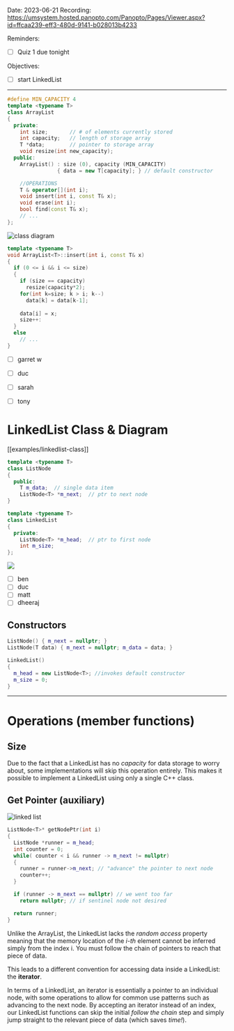 

Date: 2023-06-21
Recording: https://umsystem.hosted.panopto.com/Panopto/Pages/Viewer.aspx?id=ffcaa239-eff3-480d-9141-b028013b4233

Reminders:
* [ ] Quiz 1 due tonight

Objectives:
* [ ] start LinkedList 

---

<!-- #include [[examples/arraylist-class]] -->
```c++
#define MIN_CAPACITY 4
template <typename T>
class ArrayList
{
  private:
    int size;       // # of elements currently stored
    int capacity;   // length of storage array
    T *data;        // pointer to storage array
    void resize(int new_capacity);
  public:
    ArrayList() : size (0), capacity (MIN_CAPACITY) 
                { data = new T[capacity]; } // default constructor

    //OPERATIONS
    T & operator[](int i);
    void insert(int i, const T& x);
    void erase(int i);
    bool find(const T& x);
    // ... 
};
```
<!-- /include -->
![class diagram](arraylist-diagram.png)
<!-- #include [[examples/arraylist-insert]] -->
```c++
template <typename T>
void ArrayList<T>::insert(int i, const T& x)
{
  if (0 <= i && i <= size)
  {
    if (size == capacity)
      resize(capacity*2);
    for(int k=size; k > i; k--)
      data[k] = data[k-1];
    
    data[i] = x;
    size++:
  }
  else
    // ...
}
```
<!-- /include -->

* [ ] garret w
* [ ] duc
* [ ] sarah
* [ ] tony


# LinkedList Class & Diagram

[[examples/linkedlist-class]]
<!-- #include [[examples/linkedlist-class]] -->
```c++
template <typename T>
class ListNode
{
  public:
    T m_data;  // single data item
    ListNode<T> *m_next;  // ptr to next node
}

template <typename T>
class LinkedList
{
  private:
    ListNode<T> *m_head;  // ptr to first node
    int m_size;
};
```
<!-- /include -->

![](img%2Flinklist-diagram.png)
* [ ] ben
* [ ] duc
* [ ] matt
* [ ] dheeraj

## Constructors

```c++
ListNode() { m_next = nullptr; }
ListNode(T data) { m_next = nullptr; m_data = data; }

LinkedList()
{
  m_head = new ListNode<T>; //invokes default constructor
  m_size = 0;
}
```


---

# Operations (member functions)

## Size

Due to the fact that a LinkedList has no _capacity_ for data storage to worry about, some implementations will skip this operation entirely. This makes it possible to implement a LinkedList using only a single C++ class.

## Get Pointer (auxiliary)
![linked list](img/linklist-diagram.png)

```c++
ListNode<T>* getNodePtr(int i)
{
  ListNode *runner = m_head;
  int counter = 0;
  while( counter < i && runner -> m_next != nullptr)
  {
    runner = runner->m_next; // "advance" the pointer to next node
    counter++;
  }

  if (runner -> m_next == nullptr) // we went too far
    return nullptr; // if sentinel node not desired

  return runner;
}
```

Unlike the ArrayList, the LinkedList lacks the _random access_ property meaning that the memory location of the _i-th_ element cannot be inferred simply from the index i. You must follow the chain of pointers to reach that piece of data.

This leads to a different convention for accessing data inside a LinkedList: the **iterator**.

In terms of a LinkedList, an iterator is essentially a pointer to an individual node, with some operations to allow for common use patterns such as advancing to the next node. By accepting an iterator instead of an index, our LinkedList functions can skip the initial _follow the chain_ step and simply jump straight to the relevant piece of data (which saves _time!_).
